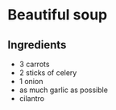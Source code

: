 # Beautiful soup

## Ingredients

- 3 carrots
- 2 sticks of celery
- 1 onion
- as much garlic as possible
- cilantro
